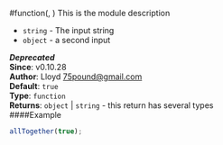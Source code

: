 <a name="module_function"></a>
#function(, )
This is the module description


-  `string` - The input string
-  `object` - a second input

***Deprecated***  
**Since**: v0.10.28  
**Author**: Lloyd <75pound@gmail.com>  
**Default**: `true`  
**Type**: `function`  
**Returns**: `object` | `string` - this return has several types  
####Example
```js
allTogether(true);
```
